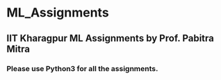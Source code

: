 # ML_Assignments
## IIT Kharagpur ML Assignments by Prof. Pabitra Mitra
### Please use Python3 for all the assignments. 
